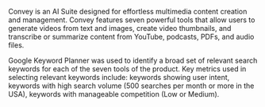 Convey is an AI Suite designed for effortless multimedia content creation and management. 
Convey features seven powerful tools that allow users to generate videos from text and images, create video thumbnails, 
and transcribe or summarize content from YouTube, podcasts, PDFs, and audio files.

Google Keyword Planner was used to identify a broad set of relevant search keywords for each of the seven tools of the product. 
Key metrics used in selecting relevant keywords include: keywords showing user intent, keywords with high search volume (500 searches per month or more in the USA),
keywords with manageable competition (Low or Medium). 
